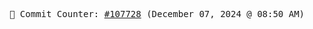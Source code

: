 <p align="center">
    <samp>
        📮 Commit Counter: <a href="https://github.com/Javascript-void0/Javascript-void0/commits/main">#107728</a> (December 07, 2024 @ 08:50 AM)
    </samp>
</p>